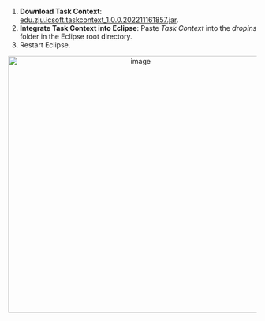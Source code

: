 1. **Download Task Context**: [edu.zju.icsoft.taskcontext_1.0.0.202211161857.jar](https://github.com/icsoft-zju/Task_Context/blob/master/edu.zju.icsoft.taskcontext_1.0.0.202211161857.jar).
2. **Integrate Task Context into Eclipse**: Paste *Task Context* into the *dropins* folder in the Eclipse root directory.
3. Restart Eclipse.



<div align=center>
<img width="521" alt="image" src="https://user-images.githubusercontent.com/94530603/202163828-64dd0f07-7885-4450-a012-609ab7967cf0.png">
</div>
